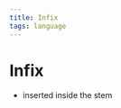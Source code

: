 ```yaml
---
title: Infix
tags: language
---
```


# Infix
- inserted inside the stem






















































































